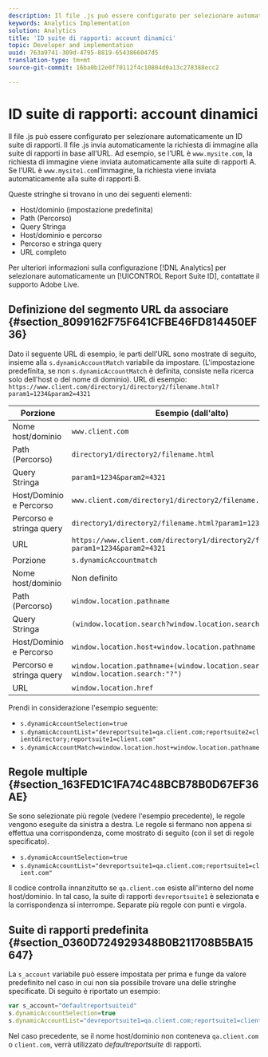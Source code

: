 ```yaml
---
description: Il file .js può essere configurato per selezionare automaticamente un ID suite di rapporti.
keywords: Analytics Implementation
solution: Analytics
title: 'ID suite di rapporti: account dinamici'
topic: Developer and implementation
uuid: 763a9741-309d-4795-8819-6543866047d5
translation-type: tm+mt
source-git-commit: 16ba0b12e0f70112f4c10804d0a13c278388ecc2

---
```



# ID suite di rapporti: account dinamici

Il file .js può essere configurato per selezionare automaticamente un ID suite di rapporti. Il file .js invia automaticamente la richiesta di immagine alla suite di rapporti in base all'URL. Ad esempio, se l’URL è `www.mysite.com`, la richiesta di immagine viene inviata automaticamente alla suite di rapporti A. Se l’URL è `www.mysite1.com`l’immagine, la richiesta viene inviata automaticamente alla suite di rapporti B.

Queste stringhe si trovano in uno dei seguenti elementi:

* Host/dominio (impostazione predefinita)
* Path (Percorso)
* Query Stringa
* Host/dominio e percorso
* Percorso e stringa query
* URL completo

Per ulteriori informazioni sulla configurazione [!DNL Analytics] per selezionare automaticamente un [!UICONTROL Report Suite ID], contattate il supporto Adobe Live.

## Definizione del segmento URL da associare {#section_8099162F75F641CFBE46FD814450EF36}

Dato il seguente URL di esempio, le parti dell’URL sono mostrate di seguito, insieme alla `s.dynamicAccountMatch` variabile da impostare. (L'impostazione predefinita, se non `s.dynamicAccountMatch` è definita, consiste nella ricerca solo dell'host o del nome di dominio).
URL di esempio: `https://www.client.com/directory1/directory2/filename.html?param1=1234&param2=4321`

| Porzione | Esempio (dall'alto) |
|---|---|
| Nome host/dominio | `www.client.com` |
| Path (Percorso) | `directory1/directory2/filename.html` |
| Query Stringa | `param1=1234&param2=4321` |
| Host/Dominio e Percorso | `www.client.com/directory1/directory2/filename.html` |
| Percorso e stringa query | `directory1/directory2/filename.html?param1=1234&param2=4321` |
| URL | `https://www.client.com/directory1/directory2/filename.html?param1=1234&param2=4321` |
| Porzione | `s.dynamicAccountmatch` |
| Nome host/dominio | Non definito |
| Path (Percorso) | `window.location.pathname` |
| Query Stringa | `(window.location.search?window.location.search:"?")` |
| Host/Dominio e Percorso | `window.location.host+window.location.pathname` |
| Percorso e stringa query | `window.location.pathname+(window.location.search?window.location.search:"?")` |
| URL | `window.location.href` |

Prendi in considerazione l'esempio seguente:

* `s.dynamicAccountSelection=true`
* `s.dynamicAccountList="devreportsuite1=qa.client.com;reportsuite2=clientdirectory;reportsuite1=client.com"`
* `s.dynamicAccountMatch=window.location.host+window.location.pathname`

## Regole multiple {#section_163FED1C1FA74C48BCB78B0D67EF36AE}

Se sono selezionate più regole (vedere l'esempio precedente), le regole vengono eseguite da sinistra a destra. Le regole si fermano non appena si effettua una corrispondenza, come mostrato di seguito (con il set di regole specificato).

* `s.dynamicAccountSelection=true`
* `s.dynamicAccountList="devreportsuite1=qa.client.com;reportsuite1=client.com"`

Il codice controlla innanzitutto se `qa.client.com` esiste all'interno del nome host/dominio. In tal caso, la suite di rapporti `devreportsuite1` è selezionata e la corrispondenza si interrompe. Separate più regole con punti e virgola.

## Suite di rapporti predefinita {#section_0360D724929348B0B211708B5BA15647}

La `s_account` variabile può essere impostata per prima e funge da valore predefinito nel caso in cui non sia possibile trovare una delle stringhe specificate. Di seguito è riportato un esempio:

```javascript
var s_account="defaultreportsuiteid" 
s.dynamicAccountSelection=true 
s.dynamicAccountList="devreportsuite1=qa.client.com;reportsuite1=client.com" 
```

Nel caso precedente, se il nome host/dominio non conteneva `qa.client.com` o `client.com`, verrà utilizzato *defaultreportsuite* di rapporti.
